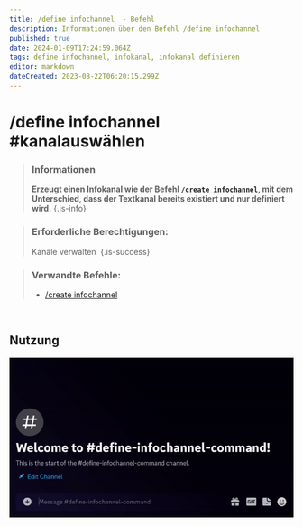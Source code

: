 ```yaml
---
title: /define infochannel  - Befehl
description: Informationen über den Befehl /define infochannel
published: true
date: 2024-01-09T17:24:59.064Z
tags: define infochannel, infokanal, infokanal definieren
editor: markdown
dateCreated: 2023-08-22T06:20:15.299Z
---
```


# /define infochannel #kanalauswählen

>### Informationen
>**Erzeugt einen Infokanal wie der Befehl [`/create infochannel`](/de/commands/create/infoChannel), mit dem Unterschied, dass der Textkanal bereits existiert und nur definiert wird.**
>{.is-info}

>### Erforderliche Berechtigungen: 
>Kanäle verwalten 
>{.is-success}

>### Verwandte Befehle:
>-   [/create infochannel](/de/commands/create/infoChannel/)

<br>

## Nutzung

![](/new_define_infochannel.gif)